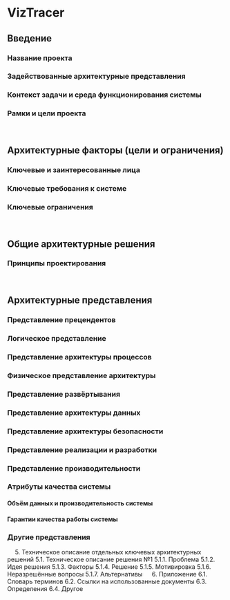 # VizTracer
## Введение
### Название проекта
### Задействованные архитектурные представления
### Контекст задачи и среда функционирования системы
### Рамки и цели проекта
 

## Архитектурные факторы (цели и ограничения)
### Ключевые и заинтересованные лица
### Ключевые требования к системе
### Ключевые ограничения
 
## Общие архитектурные решения
### Принципы проектирования
 
## Архитектурные представления
### Представление прецендентов
### Логическое представление
### Представление архитектуры процессов
### Физическое представление архитектуры
### Представление развёртывания
### Представление архитектуры данных
### Представление архитектуры безопасности
### Представление реализации и разработки
### Представление производительности
### Атрибуты качества системы
#### Объём данных и производительность системы
#### Гарантии качества работы системы
### Другие представления
 
5. Техническое описание отдельных ключевых архитектурных решений
5.1. Техническое описание решения №1
5.1.1. Проблема
5.1.2. Идея решения
5.1.3. Факторы
5.1.4. Решение
5.1.5. Мотивировка
5.1.6. Неразрешённые вопросы
5.1.7. Альтернативы
 
6. Приложение
6.1. Словарь терминов
6.2. Ссылки на использованные документы
6.3. Определения
6.4. Другое
